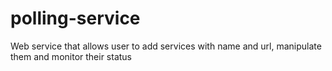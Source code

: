 # polling-service
Web service that allows user to add services with name and url, manipulate them and monitor their status
